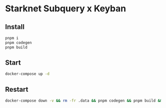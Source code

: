 # Starknet Subquery x Keyban

## Install

```bash
pnpm i
pnpm codegen
pnpm build
```

## Start

```bash
docker-compose up -d
```

## Restart

```bash
docker-compose down -v && rm -fr .data && pnpm codegen && pnpm build && docker-compose up -d
```
